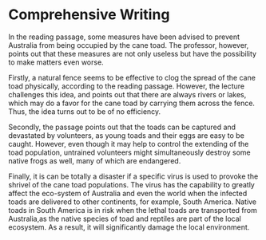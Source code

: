 # Comprehensive Writing
In the reading passage, some measures have been advised to prevent
Australia from being occupied by the cane toad. The professor, 
however, points out that these measures are not only useless but
have the possibility to make matters even worse.

Firstly, a natural fence seems to be effective to clog the spread
of the cane toad physically, according to the reading passage.
However, the lecture challenges this idea, and points out that there
are always rivers or lakes, which may do a favor for the cane toad by
carrying them across the fence. Thus, the idea turns out to be of
no efficiency.

Secondly, the passage points out that the toads can be captured and 
devastated by volunteers, as young toads and their eggs are easy to be caught. 
However, even though it may help to control the extending of the toad 
population, untrained volunteers might simultaneously destroy some native 
frogs as well, many of which are endangered.

Finally, it is can be totally a disaster if a specific virus is used to 
provoke the shrivel of the cane toad populations. The virus has the capability to 
greatly affect the eco-system of Australia and even the world when the infected
toads are delivered to other continents, for example, South America. Native toads in 
South America is in risk when the lethal toads are transported from Australia,as 
the native species of toad and reptiles are part of the local ecosystem. 
As a result, it will significantly damage the local environment. 